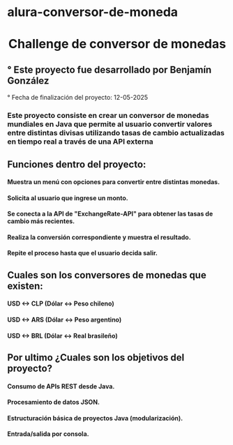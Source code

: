 # alura-conversor-de-moneda
<h1 align="center"> Challenge de conversor de monedas </h1>

<h2>° Este proyecto fue desarrollado por Benjamín González</h2> 
 ° Fecha de finalización del proyecto: 12-05-2025
 
<h3>Este proyecto consiste en crear un conversor de monedas mundiales en Java que permite al usuario convertir valores entre distintas divisas utilizando tasas de cambio actualizadas en tiempo real a través de una API externa </h3>

 <h2>Funciones dentro del proyecto:</h2>

<h4> 
  Muestra un menú con opciones para convertir entre distintas monedas.
<h4>

<h4>
  Solicita al usuario que ingrese un monto.
<h4>

<h4> 
  Se conecta a la API de "ExchangeRate-API" para obtener las tasas de cambio más recientes.
<h4>

<h4> 
  Realiza la conversión correspondiente y muestra el resultado.
<h4>

<h4> 
  Repite el proceso hasta que el usuario decida salir.
<h4>

<h2>Cuales son los conversores de monedas que existen:</h2>

<h4> 
  USD ↔ CLP (Dólar ↔ Peso chileno)
<h4>

<h4> 
  USD ↔ ARS (Dólar ↔ Peso argentino)
<h4>

<h4> 
  USD ↔ BRL (Dólar ↔ Real brasileño)
<h4>

<h2>Por ultimo ¿Cuales son los objetivos del proyecto?</h2>

<h4> 
Consumo de APIs REST desde Java.
<h4>

<h4> 
  Procesamiento de datos JSON.
<h4> 

<h4> 
Estructuración básica de proyectos Java (modularización).
<h4> 

<h4> 
Entrada/salida por consola.
<h4> 
